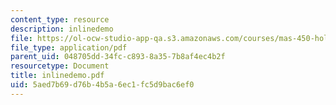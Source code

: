 ```yaml
---
content_type: resource
description: inlinedemo
file: https://ol-ocw-studio-app-qa.s3.amazonaws.com/courses/mas-450-holographic-imaging-spring-2003/5aed7b69d76b4b5a6ec1fc5d9bac6ef0_inlinedemo.pdf
file_type: application/pdf
parent_uid: 048705dd-34fc-c893-8a35-7b8af4ec4b2f
resourcetype: Document
title: inlinedemo.pdf
uid: 5aed7b69-d76b-4b5a-6ec1-fc5d9bac6ef0
---
```

